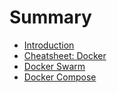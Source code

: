 # Summary

* [Introduction](README.md)
* [Cheatsheet: Docker](cheatsheet-docker.md)
* [Docker Swarm](docker-swarm.md)
* [Docker Compose](docker-compose.md)

